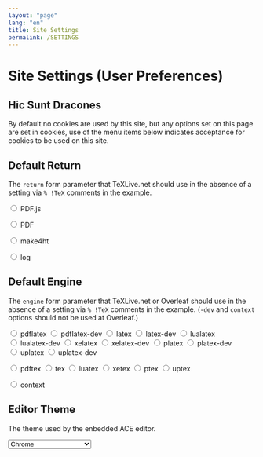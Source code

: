 ```yaml
---
layout: "page"
lang: "en"
title: Site Settings
permalink: /SETTINGS
---
```

# Site Settings (User Preferences)

## Hic Sunt Dracones

By default no cookies are used by this site, but any options set on
this page are set in cookies, use of the menu items below indicates
acceptance for cookies to be used on this site.


## Default Return
The `return` form parameter that TeXLive.net should use in the absence of a setting via `% !TeX` comments in the example.


<span style="white-space:nowrap"><input name="ret" id="pdfjs" type="radio" onclick="rlSetReturn('pdfjs')"> <label for="pdfjs">PDF.js</label></span>


<span style="white-space:nowrap"><input name="ret" id="pdf" type="radio" onclick="rlSetReturn('pdf')"> <label for="pdf">PDF</label></span>


<span style="white-space:nowrap"><input name="ret" id="make4ht" type="radio" onclick="rlSetReturn('make4ht')"> <label for="make4ht">make4ht</label></span>


<span style="white-space:nowrap"><input name="ret" id="log" type="radio" onclick="rlSetReturn('log')"> <label for="log">log</label></span>

<script>
  document.getElementById(rldefaultreturn).checked=true;
</script>



## Default Engine
The `engine` form parameter that TeXLive.net or Overleaf should use in the absence of a setting via `% !TeX` comments in the example. (`-dev` and `context` options should not be used at Overleaf.)


<span style="white-space:nowrap"><input name="engine" id="pdflatex" type="radio" onclick="rlSetEngine('pdflatex')"> <label for="pdflatex">pdflatex</label></span>
<span style="white-space:nowrap"><input name="engine" id="pdflatex-dev" type="radio" onclick="rlSetEngine('pdflatex-dev')"> <label for="pdf">pdflatex-dev</label></span>
<span style="white-space:nowrap"><input name="engine" id="latex" type="radio" onclick="rlSetEngine('latex')"> <label for="latex">latex</label></span>
<span style="white-space:nowrap"><input name="engine" id="latex-dev" type="radio" onclick="rlSetEngine('latex-dev')"> <label for="pdf">latex-dev</label></span>
<span style="white-space:nowrap"><input name="engine" id="lualatex" type="radio" onclick="rlSetEngine('lualatex')"> <label for="lualatex">lualatex</label></span>
<span style="white-space:nowrap"><input name="engine" id="lualatex-dev" type="radio" onclick="rlSetEngine('lualatex-dev')"> <label for="pdf">lualatex-dev</label></span>
<span style="white-space:nowrap"><input name="engine" id="xelatex" type="radio" onclick="rlSetEngine('xelatex')"> <label for="xelatex">xelatex</label></span>
<span style="white-space:nowrap"><input name="engine" id="xelatex-dev" type="radio" onclick="rlSetEngine('xelatex-dev')"> <label for="pdf">xelatex-dev</label></span>
<span style="white-space:nowrap"><input name="engine" id="platex" type="radio" onclick="rlSetEngine('platex')"> <label for="platex">platex</label></span>
<span style="white-space:nowrap"><input name="engine" id="platex-dev" type="radio" onclick="rlSetEngine('platex-dev')"> <label for="pdf">platex-dev</label></span>
<span style="white-space:nowrap"><input name="engine" id="uplatex" type="radio" onclick="rlSetEngine('uplatex')"> <label for="uplatex">uplatex</label></span>
<span style="white-space:nowrap"><input name="engine" id="uplatex-dev" type="radio" onclick="rlSetEngine('uplatex-dev')"> <label for="pdf">uplatex-dev</label></span>


<span style="white-space:nowrap"><input name="engine" id="pdftex" type="radio" onclick="rlSetEngine('pdftex')"> <label for="pdftex">pdftex</label></span>
<span style="white-space:nowrap"><input name="engine" id="tex" type="radio" onclick="rlSetEngine('tex')"> <label for="tex">tex</label></span>
<span style="white-space:nowrap"><input name="engine" id="luatex" type="radio" onclick="rlSetEngine('luatex')"> <label for="luatex">luatex</label></span>
<span style="white-space:nowrap"><input name="engine" id="xetex" type="radio" onclick="rlSetEngine('xetex')"> <label for="xetex">xetex</label></span>
<span style="white-space:nowrap"><input name="engine" id="ptex" type="radio" onclick="rlSetEngine('ptex')"> <label for="ptex">ptex</label></span>
<span style="white-space:nowrap"><input name="engine" id="uptex" type="radio" onclick="rlSetEngine('uptex')"> <label for="uptex">uptex</label></span>


<span style="white-space:nowrap"><input name="engine" id="context" type="radio" onclick="rlSetEngine('context')"> <label for="contex">context</label></span>



<script>
  document.getElementById(rldefaultengine).checked=true;
</script>


## Editor Theme
The theme used by the enbedded ACE editor.

<select id="ace-theme">
<optgroup label="Bright">
<option value="ace/theme/chrome">Chrome</option>
<option value="ace/theme/clouds">Clouds</option>
<option value="ace/theme/crimson_editor">Crimson Editor</option>
<option value="ace/theme/dawn">Dawn</option>
<option value="ace/theme/dreamweaver">Dreamweaver</option>
<option value="ace/theme/eclipse">Eclipse</option>
<option value="ace/theme/github">GitHub</option>
<option value="ace/theme/iplastic">IPlastic</option>
<option value="ace/theme/solarized_light">Solarized Light</option>
<option value="ace/theme/textmate">TextMate</option>
<option value="ace/theme/tomorrow">Tomorrow</option>
<option value="ace/theme/xcode">Xcode</option>
<option value="ace/theme/kuroir">Kuroir</option>
<option value="ace/theme/katzenmilch">KatzenMilch</option>
<option value="ace/theme/sqlserver">SQL Server</option>
</optgroup>
<optgroup label="Dark">
<option value="ace/theme/ambiance">Ambiance</option>
<option value="ace/theme/chaos">Chaos</option>
<option value="ace/theme/clouds_midnight">Clouds Midnight</option>
<option value="ace/theme/dracula">Dracula</option>
<option value="ace/theme/cobalt">Cobalt</option>
<option value="ace/theme/gruvbox">Gruvbox</option>
<option value="ace/theme/gob">Green on Black</option>
<option value="ace/theme/idle_fingers">idle Fingers</option>
<option value="ace/theme/kr_theme">krTheme</option>
<option value="ace/theme/merbivore">Merbivore</option>
<option value="ace/theme/merbivore_soft">Merbivore Soft</option>
<option value="ace/theme/mono_industrial">Mono Industrial</option>
<option value="ace/theme/monokai">Monokai</option>
<option value="ace/theme/nord_dark">Nord Dark</option>
<option value="ace/theme/pastel_on_dark">Pastel on dark</option>
<option value="ace/theme/solarized_dark">Solarized Dark</option>
<option value="ace/theme/terminal">Terminal</option>
<option value="ace/theme/tomorrow_night">Tomorrow Night</option>
<option value="ace/theme/tomorrow_night_blue">Tomorrow Night Blue</option>
<option value="ace/theme/tomorrow_night_bright">Tomorrow Night Bright</option>
<option value="ace/theme/tomorrow_night_eighties">Tomorrow Night 80s</option>
<option value="ace/theme/twilight">Twilight</option>
<option value="ace/theme/vibrant_ink">Vibrant Ink</option>
</optgroup>
</select>

<script>
  var themesel=document.getElementById('ace-theme');
  themesel.selectedIndex=parseInt(rlacethemenum);
  themesel.addEventListener('change', function() {
      createCookie('runlatex-acethemenum',themesel.selectedIndex,100);
      createCookie('runlatex-acetheme',themesel.options[themesel.selectedIndex].value,100);
  });
  var rlacetheme=themesel.options[themesel.selectedIndex].value;
</script>
